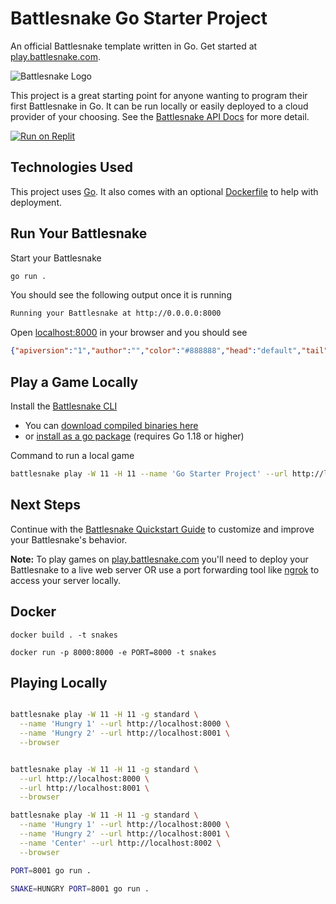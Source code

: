 # Battlesnake Go Starter Project

An official Battlesnake template written in Go. Get started at [play.battlesnake.com](https://play.battlesnake.com).

![Battlesnake Logo](https://media.battlesnake.com/social/StarterSnakeGitHubRepos_Go.png)

This project is a great starting point for anyone wanting to program their first Battlesnake in Go. It can be run locally or easily deployed to a cloud provider of your choosing. See the [Battlesnake API Docs](https://docs.battlesnake.com/api) for more detail. 

[![Run on Replit](https://repl.it/badge/github/nickwallen/battlesnake-snacks)](https://replit.com/@nickwallen/battlesnake-snacks)

## Technologies Used

This project uses [Go](https://go.dev/). It also comes with an optional [Dockerfile](https://docs.docker.com/engine/reference/builder/) to help with deployment.

## Run Your Battlesnake

Start your Battlesnake

```sh
go run .
```

You should see the following output once it is running

```sh
Running your Battlesnake at http://0.0.0.0:8000
```

Open [localhost:8000](http://localhost:8000) in your browser and you should see

```json
{"apiversion":"1","author":"","color":"#888888","head":"default","tail":"default"}
```

## Play a Game Locally

Install the [Battlesnake CLI](https://github.com/BattlesnakeOfficial/rules/tree/main/cli)
* You can [download compiled binaries here](https://github.com/BattlesnakeOfficial/rules/releases)
* or [install as a go package](https://github.com/BattlesnakeOfficial/rules/tree/main/cli#installation) (requires Go 1.18 or higher)

Command to run a local game

```sh
battlesnake play -W 11 -H 11 --name 'Go Starter Project' --url http://localhost:8000 -g solo --browser
```

## Next Steps

Continue with the [Battlesnake Quickstart Guide](https://docs.battlesnake.com/quickstart) to customize and improve your Battlesnake's behavior.

**Note:** To play games on [play.battlesnake.com](https://play.battlesnake.com) you'll need to deploy your Battlesnake to a live web server OR use a port forwarding tool like [ngrok](https://ngrok.com/) to access your server locally.


## Docker

```shell
docker build . -t snakes
```

```shell
docker run -p 8000:8000 -e PORT=8000 -t snakes
```

## Playing Locally

```sh

battlesnake play -W 11 -H 11 -g standard \
  --name 'Hungry 1' --url http://localhost:8000 \
  --name 'Hungry 2' --url http://localhost:8001 \
  --browser


battlesnake play -W 11 -H 11 -g standard \
  --url http://localhost:8000 \
  --url http://localhost:8001 \
  --browser

battlesnake play -W 11 -H 11 -g standard \
  --name 'Hungry 1' --url http://localhost:8000 \
  --name 'Hungry 2' --url http://localhost:8001 \
  --name 'Center' --url http://localhost:8002 \
  --browser

PORT=8001 go run .

SNAKE=HUNGRY PORT=8001 go run .
```